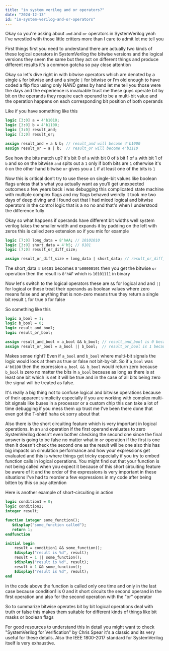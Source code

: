 ```yaml
---
title: "in system verilog and or operators?"
date: "2024-12-13"
id: "in-system-verilog-and-or-operators"
---
```


Okay so you're asking about `and` and `or` operators in SystemVerilog yeah I've wrestled with those little critters more than I care to admit let me tell you

First things first you need to understand there are actually two kinds of these logical operators in SystemVerilog the bitwise versions and the logical versions they seem the same but they act on different things and produce different results it's a common gotcha so pay close attention

Okay so let's dive right in with bitwise operators which are denoted by a single `&` for bitwise and and a single `|` for bitwise or I’m old enough to have coded a flip flop using only NAND gates by hand let me tell you those were the days and the experience is invaluable trust me these guys operate bit by bit on the operands they require each operand to be a multi-bit value and the operation happens on each corresponding bit position of both operands

Like if you have something like this

```systemverilog
logic [3:0] a = 4'b1010;
logic [3:0] b = 4'b1100;
logic [3:0] result_and;
logic [3:0] result_or;

assign result_and = a & b; // result_and will become 4'b1000
assign result_or = a | b;  // result_or will become 4'b1110
```

See how the bits match up? it's bit 0 of `a` with bit 0 of `b` bit 1 of `a` with bit 1 of `b` and so on the bitwise `and` spits out a `1` only if both bits are `1` otherwise it's `0` on the other hand bitwise `or` gives you a `1` if at least one of the bits is `1`

Now this is critical don’t try to use these on single-bit values like boolean flags unless that's what you actually want as you’ll get unexpected outcomes a few years back i was debugging this complicated state machine with multiple complex flags and my flags behaved weirdly it took me two days of deep diving and I found out that I had mixed logical and bitwise operators in the control logic that is a no no and that's when I understood the difference fully

Okay so what happens if operands have different bit widths well system verilog takes the smaller width and expands it by padding on the left with zeros this is called zero extension so if you mix for example

```systemverilog
logic [7:0] long_data = 8'hAA; // 10101010
logic [3:0] short_data = 4'h5; // 0101
logic [7:0] result_or_diff_size;

assign result_or_diff_size = long_data | short_data; // result_or_diff_size is 8'hAF;  // 10101111
```

The short_data `4'b0101` becomes `8'b00000101`  then you get the bitwise `or` operation then the result is `8'hAF` which is `10101111` in binary

Now let's switch to the logical operators these are `&&` for logical and and `||` for logical or these treat their operands as boolean values where zero means false and anything that is non-zero means true they return a single bit result `1` for true `0` for false

So something like this

```systemverilog
logic a_bool = 1;
logic b_bool = 0;
logic result_and_bool;
logic result_or_bool;

assign result_and_bool = a_bool && b_bool; // result_and_bool is 0 because b_bool is 0
assign result_or_bool = a_bool || b_bool;  // result_or_bool is 1 because a_bool is 1
```

Makes sense right? Even if `a_bool` and `b_bool` where multi-bit signals the logic would look at them as true or false not bit-by-bit. So if `a_bool` was `4'b0100` then the expression `a_bool && b_bool` would return zero because `b_bool` is zero no matter the bits in `a_bool` because as long as there is at least one bit which is set it will be true and in the case of all bits being zero the signal will be treated as false.

It's really a big thing not to confuse logical and bitwise operations because of their apparent simplicity especially if you are working with complex multi-bit signals like buses in a processor or a custom chip this can take a lot of time debugging if you mess them up trust me I’ve been there done that even got the T-shirt! haha ok sorry about that

Also there is the short circuiting feature which is very important in logical operations. In an `and` operation if the first operand evaluates to zero SystemVerilog doesn't even bother checking the second one since the final answer is going to be false no matter what in `or` operation if the first is one then it doesn't check the second one as the result will be one also this has big impacts on simulation performance and how your expressions get evaluated and this is where things get tricky especially if you try to embed function calls in logical operations. You might find out that your function is not being called when you expect it because of this short circuiting feature be aware of it and the order of the expressions is very important in these situations I've had to reorder a few expressions in my code after being bitten by this so pay attention

Here is another example of short-circuiting in action

```systemverilog
logic condition1 = 0;
logic condition2;
integer result;

function integer some_function();
   $display("some_function called");
   return 1;
endfunction

initial begin
    result = condition1 && some_function();
    $display("result is %d", result);
    result = 1 || some_function();
    $display("result is %d", result);
    result = 1 && some_function();
    $display("result is %d", result);
end
```

in the code above the function is called only one time and only in the last case because condition1 is 0 and it short circuits the second operand in the first operation and also for the second operation with the "or" operator

So to summarize bitwise operates bit by bit logical operations deal with truth or false this makes them suitable for different kinds of things like bit masks or boolean flags

For good resources to understand this in detail you might want to check "SystemVerilog for Verification" by Chris Spear it's a classic and its very useful for these details. Also the IEEE 1800-2017 standard for SystemVerilog itself is very exhaustive.
